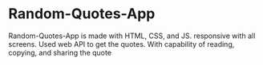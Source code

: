 # Random-Quotes-App
Random-Quotes-App is made with HTML, CSS, and JS. responsive with all screens. Used web API to get the quotes. With capability of reading, copying, and sharing the quote 
